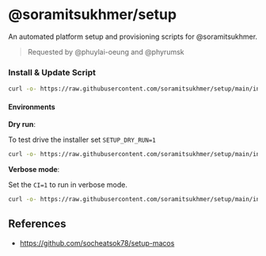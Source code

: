 # @soramitsukhmer/setup

An automated platform setup and provisioning scripts for @soramitsukhmer.

> Requested by @phuylai-oeung and @phyrumsk

### Install & Update Script

```sh
curl -o- https://raw.githubusercontent.com/soramitsukhmer/setup/main/install | sh
```

#### Environments

**Dry run**:

To test drive the installer set `SETUP_DRY_RUN=1`

```sh
curl -o- https://raw.githubusercontent.com/soramitsukhmer/setup/main/install | SETUP_DRY_RUN=1 sh
```

**Verbose mode**:

Set the `CI=1` to run in verbose mode.


```sh
curl -o- https://raw.githubusercontent.com/soramitsukhmer/setup/main/install | CI=1 sh
```

## References

- https://github.com/socheatsok78/setup-macos
